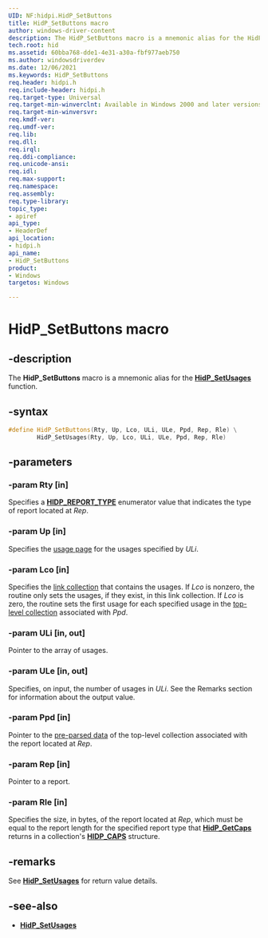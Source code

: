 ```yaml
---
UID: NF:hidpi.HidP_SetButtons
title: HidP_SetButtons macro
author: windows-driver-content
description: The HidP_SetButtons macro is a mnemonic alias for the HidP_SetUsages function.
tech.root: hid
ms.assetid: 60bba768-dde1-4e31-a30a-fbf977aeb750
ms.author: windowsdriverdev
ms.date: 12/06/2021
ms.keywords: HidP_SetButtons
req.header: hidpi.h
req.include-header: hidpi.h
req.target-type: Universal
req.target-min-winverclnt: Available in Windows 2000 and later versions of Windows.
req.target-min-winversvr:
req.kmdf-ver:
req.umdf-ver:
req.lib:
req.dll:
req.irql: 
req.ddi-compliance:
req.unicode-ansi:
req.idl:
req.max-support:
req.namespace:
req.assembly:
req.type-library: 
topic_type: 
- apiref
api_type: 
- HeaderDef
api_location: 
- hidpi.h
api_name: 
- HidP_SetButtons
product: 
- Windows
targetos: Windows

---
```


# HidP_SetButtons macro

## -description

The **HidP_SetButtons** macro is a mnemonic alias for the [**HidP_SetUsages**](./nf-hidpi-hidp_setusages.md) function.

## -syntax

```cpp
#define HidP_SetButtons(Rty, Up, Lco, ULi, ULe, Ppd, Rep, Rle) \
        HidP_SetUsages(Rty, Up, Lco, ULi, ULe, Ppd, Rep, Rle)
```

## -parameters

### -param Rty [in]

Specifies a [**HIDP_REPORT_TYPE**](/windows-hardware/drivers/ddi/hidpi/ne-hidpi-_hidp_report_type) enumerator value that indicates the type of report located at *Rep*.

### -param Up [in]

Specifies the [usage page](/windows-hardware/drivers/hid/hid-usages) for the usages specified by *ULi*.

### -param Lco [in]

Specifies the [link collection](/windows-hardware/drivers/hid/link-collections) that contains the usages. If *Lco* is nonzero, the routine only sets the usages, if they exist, in this link collection. If *Lco* is zero, the routine sets the first usage for each specified usage in the [top-level collection](/windows-hardware/drivers/hid/top-level-collections) associated with *Ppd*.

### -param ULi [in, out]

Pointer to the array of usages.

### -param ULe [in, out]

Specifies, on input, the number of usages in *ULi*. See the Remarks section for information about the output value.

### -param Ppd [in]

Pointer to the [pre-parsed data](/windows-hardware/drivers/hid/preparsed-data) of the top-level collection associated with the report located at *Rep*.

### -param Rep [in]

Pointer to a report.

### -param Rle [in]

Specifies the size, in bytes, of the report located at *Rep*, which must be equal to the report length for the specified report type that [**HidP_GetCaps**](/windows-hardware/drivers/ddi/hidpi/nf-hidpi-hidp_getcaps) returns in a collection's [**HIDP_CAPS**](/windows-hardware/drivers/ddi/hidpi/ns-hidpi-_hidp_caps) structure.

## -remarks

See [**HidP_SetUsages**](./nf-hidpi-hidp_setusages.md) for return value details.

## -see-also

- [**HidP_SetUsages**](./nf-hidpi-hidp_setusages.md)
